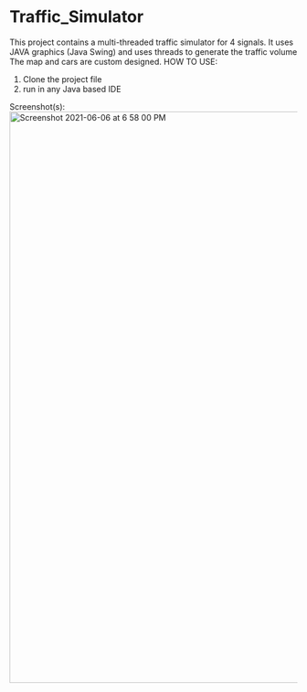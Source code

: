 # Traffic_Simulator
This project contains a multi-threaded traffic simulator for 4 signals.
It uses JAVA graphics (Java Swing) and uses threads to generate the traffic volume 
The map and cars are custom designed.
HOW TO USE:
1. Clone the project file
2. run in any Java based IDE

Screenshot(s): 
<img width="1000" alt="Screenshot 2021-06-06 at 6 58 00 PM" src="https://user-images.githubusercontent.com/54677997/120927268-c4739e80-c6f9-11eb-8153-1efd7c05598e.png">
